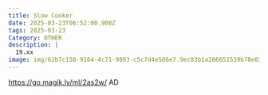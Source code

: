 ```yaml
---
title: Slow Cooker
date: 2025-03-23T06:52:00.908Z
tags: 2025-03-23
Category: OTHER
description: |
  19.xx
image: img/62b7c158-9104-4c71-9893-c5c7d4e586e7.9ec83b1a286651539b78e83e47fb56d7.webp
---
```

https://go.magik.ly/ml/2as2w/
AD